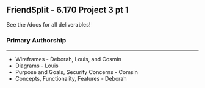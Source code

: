 ## FriendSplit - 6.170 Project 3 pt 1

See the /docs for all deliverables!


### Primary Authorship
-----
* Wireframes - Deborah, Louis, and Cosmin
* Diagrams - Louis
* Purpose and Goals, Security Concerns - Comsin
* Concepts, Functionality, Features - Deborah